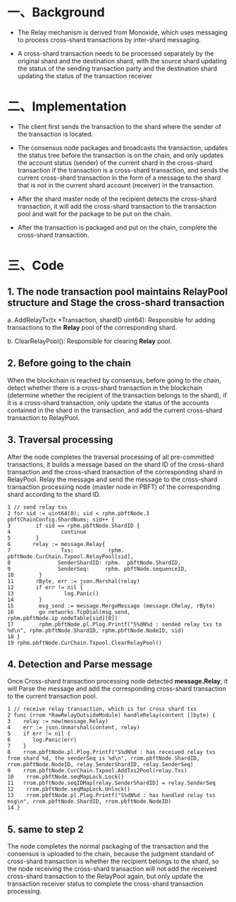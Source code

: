 
# 一、Background

- The Relay mechanism is derived from Monoxide, which uses messaging to process cross-shard transactions by inter-shard messaging.
  
- A cross-shard transaction needs to be processed separately by the original shard and the destination shard, with the source shard updating the status of the sending transaction party and the destination shard updating the status of the transaction receiver

# 二、Implementation
- The client first sends the transaction to the shard where the sender of the transaction is located.
  
- The consensus node packages and broadcasts the transaction, updates the status tree before the transaction is on the chain, and only updates the account status (sender) of the current shard in the cross-shard transaction if the transaction is a cross-shard transaction, and sends the current cross-shard transaction in the form of a message to the shard that is not in the current shard account (receiver) in the transaction.
  
- After the shard master node of the recipient detects the cross-shard transaction, it will add the cross-shard transaction to the transaction pool and wait for the package to be put on the chain.
  
- After the transaction is packaged and put on the chain, complete the cross-shard transaction.


# 三、Code


## 1. The node transaction pool maintains **RelayPool** structure and Stage the cross-shard transaction

a. AddRelayTx(tx *Transaction, shardID uint64): Responsible for adding transactions to the **Relay** pool of the corresponding shard.

b. ClearRelayPool(): Responsible for clearing **Relay** pool.


## 2. Before going to the chain
When the blockchain is reached by consensus, before going to the chain, detect whether there is a cross-shard transaction in the blockchain (determine whether the recipient of the transaction belongs to the shard), if it is a cross-shard transaction, only update the status of the accounts contained in the shard in the transaction, and add the current cross-shard transaction to RelayPool.

## 3. Traversal processing
After the node completes the traversal processing of all pre-committed transactions, it builds a message based on the shard ID of the cross-shard transaction and the cross-shard transaction of the corresponding shard in RelayPool. Relay the message and send the message to the cross-shard transaction processing node (master node in PBFT) of the corresponding shard according to the shard ID.

```
1 // send relay txs
2 for sid := uint64(0); sid < rphm.pbftNode.3 pbftChainConfig.ShardNums; sid++ {
3        if sid == rphm.pbftNode.ShardID {
4                continue
5        }
6       relay := message.Relay{
7                Txs:           rphm. pbftNode.CurChain.Txpool.RelayPool[sid],
8               SenderShardID: rphm.  pbftNode.ShardID,
9               SenderSeq:     rphm. pbftNode.sequenceID,
10        }
11       rByte, err := json.Marshal(relay)
12       if err != nil {
13                log.Panic()
14        }
15        msg_send := message.MergeMessage (message.CRelay, rByte)
16        go networks.TcpDial(msg_send, rphm.pbftNode.ip_nodeTable[sid][0])
17        rphm.pbftNode.pl.Plog.Printf("S%dN%d : sended relay txs to %d\n", rphm.pbftNode.ShardID, rphm.pbftNode.NodeID, sid)
18 }
19 rphm.pbftNode.CurChain.Txpool.ClearRelayPool()
```
## 4. Detection and Parse message

Once Cross-shard transaction processing node detected **message.Relay**, it will Parse the message and add the corresponding cross-shard transaction to the current transaction pool.

```
1 // receive relay transaction, which is for cross shard txs
2 func (rrom *RawRelayOutsideModule) handleRelay(content []byte) {
3    relay := new(message.Relay)
4    err := json.Unmarshal(content, relay)
5    if err != nil {
6       log.Panic(err)
7    }
8    rrom.pbftNode.pl.Plog.Printf("S%dN%d : has received relay txs from shard %d, the senderSeq is %d\n", rrom.pbftNode.ShardID, rrom.pbftNode.NodeID, relay.SenderShardID, relay.SenderSeq)
9    rrom.pbftNode.CurChain.Txpool.AddTxs2Pool(relay.Txs)
10    rrom.pbftNode.seqMapLock.Lock()
11   rrom.pbftNode.seqIDMap[relay.SenderShardID] = relay.SenderSeq
12    rrom.pbftNode.seqMapLock.Unlock()
13    rrom.pbftNode.pl.Plog.Printf("S%dN%d : has handled relay txs msg\n", rrom.pbftNode.ShardID, rrom.pbftNode.NodeID)
14 }
```
## 5. same to step 2

The node completes the normal packaging of the transaction and the consensus is uploaded to the chain, because the judgment standard of cross-shard transaction is whether the recipient belongs to the shard, so the node receiving the cross-shard transaction will not add the received cross-shard transaction to the RelayPool again, but only update the transaction receiver status to complete the cross-shard transaction processing.

